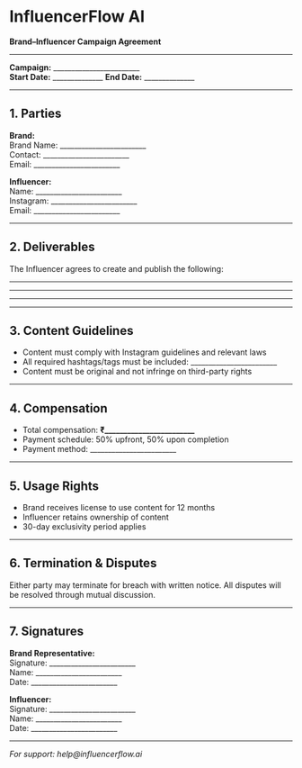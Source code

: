 # InfluencerFlow AI

**Brand–Influencer Campaign Agreement**

---

**Campaign:** ________________________  
**Start Date:** ______________ **End Date:** ______________

---

## 1. Parties

**Brand:**  
Brand Name: ________________________  
Contact: ________________________  
Email: ________________________

**Influencer:**  
Name: ________________________  
Instagram: ________________________  
Email: ________________________  

---

## 2. Deliverables

The Influencer agrees to create and publish the following:

_______________________________________________________________________________

_______________________________________________________________________________

_______________________________________________________________________________

---

## 3. Content Guidelines

- Content must comply with Instagram guidelines and relevant laws
- All required hashtags/tags must be included: ________________________
- Content must be original and not infringe on third-party rights

---

## 4. Compensation

- Total compensation: **₹________________________**
- Payment schedule: 50% upfront, 50% upon completion
- Payment method: ________________________

---

## 5. Usage Rights

- Brand receives license to use content for 12 months
- Influencer retains ownership of content
- 30-day exclusivity period applies

---

## 6. Termination & Disputes

Either party may terminate for breach with written notice. All disputes will be resolved through mutual discussion.

---

## 7. Signatures

**Brand Representative:**  
Signature: ________________________  
Name: ________________________  
Date: ________________________

**Influencer:**  
Signature: ________________________  
Name: ________________________  
Date: ________________________

---

_For support: help@influencerflow.ai_
